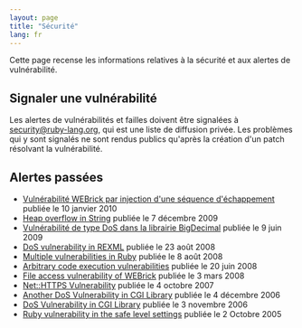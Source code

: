 ```yaml
---
layout: page
title: "Sécurité"
lang: fr
---
```


Cette page recense les informations relatives à la sécurité et aux
alertes de vulnérabilité.

## Signaler une vulnérabilité

Les alertes de vulnérabilités et failles doivent être signalées à
security@ruby-lang.org, qui est une liste de diffusion privée. Les
problèmes qui y sont signalés ne sont rendus publics qu\'après la
création d\'un patch résolvant la vulnérabilité.

## Alertes passées

* [Vulnérabilité WEBrick par injection d\'une séquence
  d\'échappement][1] publiée le 10 janvier 2010
* [Heap overflow in String][2] publiée le 7 décembre 2009
* [Vulnérabilité de type DoS dans la librairie
  BigDecimal](/fr/news/2009/06/10/vulnrabilit-de-type-dos-dans-la-librairie-bigdecimal/)
  publiée le 9 juin 2009
* [DoS vulnerability in
  REXML](/en/news/2008/08/23/dos-vulnerability-in-rexml/) publiée le 23
  août 2008
* [Multiple vulnerabilities in
  Ruby](/en/news/2008/08/08/multiple-vulnerabilities-in-ruby/) publiée
  le 8 août 2008
* [Arbitrary code execution
  vulnerabilities](/en/news/2008/06/20/arbitrary-code-execution-vulnerabilities/)
  publiée le 20 juin 2008
* [File access vulnerability of
  WEBrick](/en/news/2008/03/03/webrick-file-access-vulnerability/)
  publiée le 3 mars 2008
* [Net::HTTPS
  Vulnerability](/en/news/2007/10/04/net-https-vulnerability/) publiée
  le 4 octobre 2007
* [Another DoS Vulnerability in CGI
  Library](/en/news/2006/12/04/another-dos-vulnerability-in-cgi-library/)
  publiée le 4 décembre 2006
* [DoS Vulnerability in CGI Library](/en/news/2006/11/03/CVE-2006-5467/)
  publiée le 3 novembre 2006
* [Ruby vulnerability in the safe level
  settings](/en/news/2005/10/03/ruby-vulnerability-in-the-safe-level-settings/)
  publiée le 2 Octobre 2005



[1]: /fr/news/2010/01/10/vulnrabilit-webrick-par-injection-dune-squenescape-sequence-injection-vulnerability/
[2]: /en/news/2009/12/07/heap-overflow-in-string/
